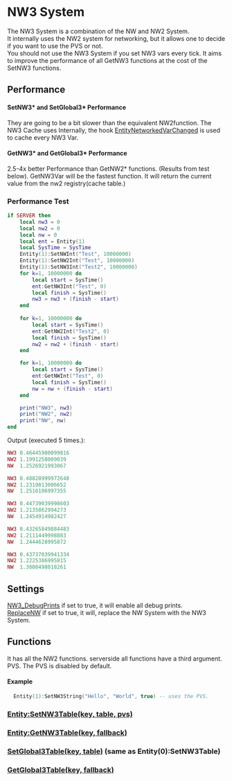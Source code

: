 # NW3 System
The NW3 System is a combination of the NW and NW2 System.  
It internally uses the NW2 system for networking, but it allows one to decide if you want to use the PVS or not.  
You should not use the NW3 System if you set NW3 vars every tick. It aims to improve the performance of all GetNW3 functions at the cost of the SetNW3 functions.

## Performance

#### SetNW3* and SetGlobal3* Performance
They are going to be a bit slower than the equivalent NW2function.
The NW3 Cache uses Internally, the hook [EntityNetworkedVarChanged](https://wiki.facepunch.com/gmod/GM:EntityNetworkedVarChanged) is used to cache every NW3 Var.

#### GetNW3* and GetGlobal3* Performance
2.5-4x better Performance than GetNW2* functions. (Results from test below).
GetNW3Var will be the fastest function. It will return the current value from the nw2 registry(cache table.)

### Performance Test
```lua
if SERVER then
	local nw3 = 0 
	local nw2 = 0
	local nw = 0
	local ent = Entity(1)
	local SysTime = SysTime
	Entity(1):SetNWInt("Test", 10000000) 
	Entity(1):SetNW2Int("Test", 10000000)
	Entity(1):SetNW3Int("Test2", 10000000)  
	for k=1, 10000000 do
		local start = SysTime()
		ent:GetNW3Int("Test", 0)
		local finish = SysTime()  
		nw3 = nw3 + (finish - start)
	end 
 
	for k=1, 10000000 do
		local start = SysTime()
		ent:GetNW2Int("Test2", 0)
		local finish = SysTime()
		nw2 = nw2 + (finish - start)
	end

	for k=1, 10000000 do
		local start = SysTime()
		ent:GetNWInt("Test", 0)
		local finish = SysTime()
		nw = nw + (finish - start)
	end

	print("NW3", nw3)
	print("NW2", nw2)
	print("NW", nw)
end
```
Output (executed 5 times.):
```lua
NW3	0.46445980099816
NW2	1.1991258009039
NW	1.2526921993067

NW3	0.48828999972648
NW2	1.2319813006652
NW	1.2516106997355

NW3	0.44739039998603
NW2	1.2135862994273
NW	1.2454914982427

NW3	0.43265849884483
NW2	1.2111449998883
NW	1.2444628995872

NW3	0.43737039941334
NW2	1.2225386995815
NW	1.3808498018261
```

## Settings
[NW3_DebugPrints](https://github.com/RaphaelIT7/gmod-NW3/blob/ac74a724047d31fa4a8e8bc490b4e27e186bf026/nw/lua/autorun/_sh_nwloader.lua#L2) 
if set to true, it will enable all debug prints.  
[ReplaceNW](https://github.com/RaphaelIT7/gmod-NW3/blob/ac74a724047d31fa4a8e8bc490b4e27e186bf026/nw/lua/autorun/_sh_nwloader.lua#L20) 
if set to true, it will, replace the NW System with the NW3 System.

## Functions
It has all the NW2 functions.
serverside all functions have a third argument. PVS. The PVS is disabled by default.
#### Example
```lua
  Entity(1):SetNW3String("Hello", "World", true) -- uses the PVS.
```

### [Entity:SetNW3Table(key, table, pvs)](https://github.com/RaphaelIT7/gmod-NW3/blob/ac74a724047d31fa4a8e8bc490b4e27e186bf026/nw/lua/nw/server/sv_nw.lua#L104-L118)
### [Entity:GetNW3Table(key, fallback)](https://github.com/RaphaelIT7/gmod-NW3/blob/ac74a724047d31fa4a8e8bc490b4e27e186bf026/nw/lua/nw/shared/sh_nwcache.lua#L221-L229)

### [SetGlobal3Table(key, table)](https://github.com/RaphaelIT7/gmod-NW3/blob/ac74a724047d31fa4a8e8bc490b4e27e186bf026/nw/lua/nw/server/sv_nw.lua#L104-L118) (same as Entity(0):SetNW3Table)
### [GetGlobal3Table(key, fallback)](https://github.com/RaphaelIT7/gmod-NW3/blob/ac74a724047d31fa4a8e8bc490b4e27e186bf026/nw/lua/nw/shared/sh_nwcache.lua#L388-L396)
